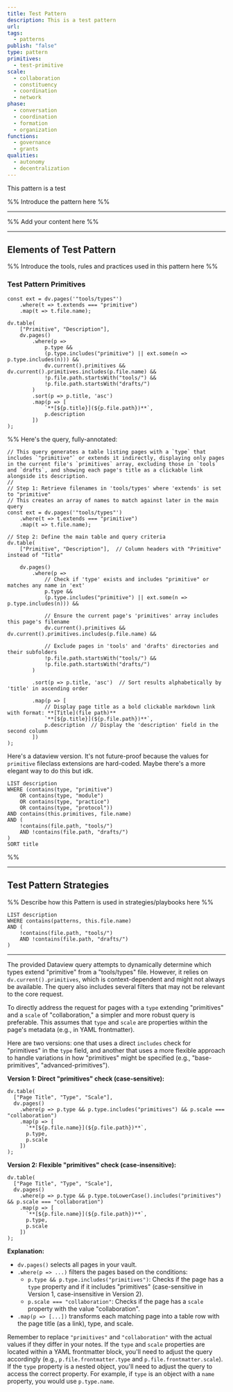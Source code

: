 ```yaml
---
title: Test Pattern
description: This is a test pattern
url: 
tags:
  - patterns
publish: "false"
type: pattern
primitives:
  - test-primitive
scale:
  - collaboration
  - constituency
  - coordination
  - network
phase:
  - conversation
  - coordination
  - formation
  - organization
functions:
  - governance
  - grants
qualities:
  - autonomy
  - decentralization
---
```


This pattern is a test

%% Introduce the pattern here %%

---

%% Add your content here %%

---

## Elements of Test Pattern

%% Introduce the tools, rules and practices used in this pattern here %%

### Test Pattern Primitives

```dataviewjs
const ext = dv.pages('"tools/types"')
    .where(t => t.extends === "primitive")
    .map(t => t.file.name);

dv.table(
    ["Primitive", "Description"],
    dv.pages()
        .where(p => 
            p.type && 
            (p.type.includes("primitive") || ext.some(n => p.type.includes(n))) &&
            dv.current().primitives && dv.current().primitives.includes(p.file.name) &&
            !p.file.path.startsWith("tools/") && 
            !p.file.path.startsWith("drafts/")
        )
        .sort(p => p.title, 'asc')
        .map(p => [
            `**[${p.title}](${p.file.path})**`,  
            p.description
        ])
);
```

%%
Here's the query, fully-annotated:
```dataviewjs
// This query generates a table listing pages with a `type` that includes `"primitive"` or extends it indirectly, displaying only pages in the current file's `primitives` array, excluding those in `tools` and `drafts`, and showing each page's title as a clickable link alongside its description.
//
// Step 1: Retrieve filenames in 'tools/types' where 'extends' is set to "primitive"
// This creates an array of names to match against later in the main query
const ext = dv.pages('"tools/types"')
    .where(t => t.extends === "primitive")
    .map(t => t.file.name);

// Step 2: Define the main table and query criteria
dv.table(
    ["Primitive", "Description"],  // Column headers with "Primitive" instead of "Title"
    
    dv.pages()
        .where(p => 
            // Check if 'type' exists and includes "primitive" or matches any name in 'ext'
            p.type && 
            (p.type.includes("primitive") || ext.some(n => p.type.includes(n))) &&

            // Ensure the current page's 'primitives' array includes this page's filename
            dv.current().primitives && dv.current().primitives.includes(p.file.name) &&

            // Exclude pages in 'tools' and 'drafts' directories and their subfolders
            !p.file.path.startsWith("tools/") && 
            !p.file.path.startsWith("drafts/")
        )
        
        .sort(p => p.title, 'asc')  // Sort results alphabetically by 'title' in ascending order

        .map(p => [
            // Display page title as a bold clickable markdown link with format: **[Title](file path)**
            `**[${p.title}](${p.file.path})**`,  
            p.description  // Display the 'description' field in the second column
        ])
);
```

Here's a dataview version. It's not future-proof because the values for `primitive` fileclass extensions are hard-coded. Maybe there's a more elegant way to do this but idk.
```dataview
LIST description
WHERE (contains(type, "primitive") 
    OR contains(type, "module") 
    OR contains(type, "practice") 
    OR contains(type, "protocol"))
AND contains(this.primitives, file.name)
AND (
    !contains(file.path, "tools/") 
    AND !contains(file.path, "drafts/")
)
SORT title
```
 %%

---

## Test Pattern Strategies

%% Describe how this Pattern is used in strategies/playbooks here %%

```dataview
LIST description
WHERE contains(patterns, this.file.name)
AND (
    !contains(file.path, "tools/") 
    AND !contains(file.path, "drafts/")
)
```

---

The provided Dataview query attempts to dynamically determine which types extend "primitive" from a "tools/types" file.  However, it relies on `dv.current().primitives`, which is context-dependent and might not always be available.  The query also includes several filters that may not be relevant to the core request.

To directly address the request for pages with a `type` extending "primitives" and a `scale` of "collaboration," a simpler and more robust query is preferable.  This assumes that `type` and `scale` are properties within the page's metadata (e.g., in YAML frontmatter).

Here are two versions: one that uses a direct `includes` check for "primitives" in the `type` field, and another that uses a more flexible approach to handle variations in how "primitives" might be specified (e.g., "base-primitives", "advanced-primitives").

**Version 1: Direct "primitives" check (case-sensitive):**

```dataviewjs
dv.table(
  ["Page Title", "Type", "Scale"],
  dv.pages()
    .where(p => p.type && p.type.includes("primitives") && p.scale === "collaboration")
    .map(p => [
      `**[${p.file.name}](${p.file.path})**`,
      p.type,
      p.scale
    ])
);
```

**Version 2: Flexible "primitives" check (case-insensitive):**

```dataviewjs
dv.table(
  ["Page Title", "Type", "Scale"],
  dv.pages()
    .where(p => p.type && p.type.toLowerCase().includes("primitives") && p.scale === "collaboration")
    .map(p => [
      `**[${p.file.name}](${p.file.path})**`,
      p.type,
      p.scale
    ])
);
```

**Explanation:**

*   `dv.pages()` selects all pages in your vault.
*   `.where(p => ...)` filters the pages based on the conditions:
    *   `p.type && p.type.includes("primitives")`: Checks if the page has a `type` property and if it includes "primitives" (case-sensitive in Version 1, case-insensitive in Version 2).
    *   `p.scale === "collaboration"`: Checks if the page has a `scale` property with the value "collaboration".
*   `.map(p => [...])` transforms each matching page into a table row with the page title (as a link), type, and scale.


Remember to replace `"primitives"` and `"collaboration"` with the actual values if they differ in your notes.  If the `type` and `scale` properties are located within a YAML frontmatter block, you'll need to adjust the query accordingly (e.g., `p.file.frontmatter.type` and `p.file.frontmatter.scale`).  If the `type` property is a nested object, you'll need to adjust the query to access the correct property.  For example, if `type` is an object with a `name` property, you would use `p.type.name`.
